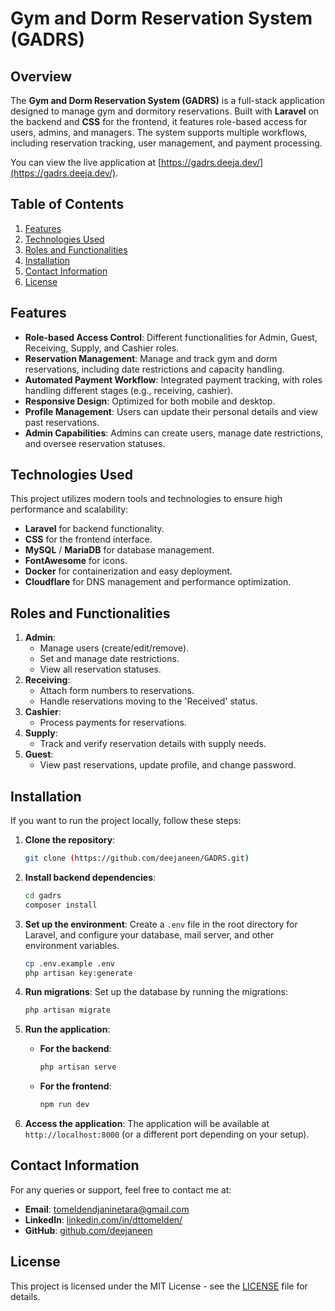 # Gym and Dorm Reservation System (GADRS)

## Overview
The **Gym and Dorm Reservation System (GADRS)** is a full-stack application designed to manage gym and dormitory reservations. Built with **Laravel** on the backend and **CSS** for the frontend, it features role-based access for users, admins, and managers. The system supports multiple workflows, including reservation tracking, user management, and payment processing.

You can view the live application at [https://gadrs.deeja.dev/](https://gadrs.deeja.dev/).

## Table of Contents
1. [Features](#features)
2. [Technologies Used](#technologies-used)
3. [Roles and Functionalities](#roles-and-functionalities)
4. [Installation](#installation)
5. [Contact Information](#contact-information)
6. [License](#license)

## Features
- **Role-based Access Control**: Different functionalities for Admin, Guest, Receiving, Supply, and Cashier roles.
- **Reservation Management**: Manage and track gym and dorm reservations, including date restrictions and capacity handling.
- **Automated Payment Workflow**: Integrated payment tracking, with roles handling different stages (e.g., receiving, cashier).
- **Responsive Design**: Optimized for both mobile and desktop.
- **Profile Management**: Users can update their personal details and view past reservations.
- **Admin Capabilities**: Admins can create users, manage date restrictions, and oversee reservation statuses.

## Technologies Used
This project utilizes modern tools and technologies to ensure high performance and scalability:
- **Laravel** for backend functionality.
- **CSS** for the frontend interface.
- **MySQL** / **MariaDB** for database management.
- **FontAwesome** for icons.
- **Docker** for containerization and easy deployment.
- **Cloudflare** for DNS management and performance optimization.

## Roles and Functionalities
1. **Admin**:
   - Manage users (create/edit/remove).
   - Set and manage date restrictions.
   - View all reservation statuses.
2. **Receiving**:
   - Attach form numbers to reservations.
   - Handle reservations moving to the 'Received' status.
3. **Cashier**:
   - Process payments for reservations.
4. **Supply**:
   - Track and verify reservation details with supply needs.
5. **Guest**:
   - View past reservations, update profile, and change password.

## Installation
If you want to run the project locally, follow these steps:

1. **Clone the repository**:
    ```bash
    git clone (https://github.com/deejaneen/GADRS.git)
    ```

2. **Install backend dependencies**:
    ```bash
    cd gadrs
    composer install
    ```

3. **Set up the environment**:
    Create a `.env` file in the root directory for Laravel, and configure your database, mail server, and other environment variables.
    ```bash
    cp .env.example .env
    php artisan key:generate
    ```

4. **Run migrations**:
    Set up the database by running the migrations:
    ```bash
    php artisan migrate
    ```

5. **Run the application**:
   - **For the backend**:
     ```bash
     php artisan serve
     ```
   - **For the frontend**:
     ```bash
     npm run dev
     ```

7. **Access the application**:
   The application will be available at `http://localhost:8000` (or a different port depending on your setup).

## Contact Information
For any queries or support, feel free to contact me at:
- **Email**: [tomeldendjaninetara@gmail.com](mailto:tomeldendjaninetara@gmail.com)
- **LinkedIn**: [linkedin.com/in/dttomelden/](https://www.linkedin.com/in/dttomelden/)
- **GitHub**: [github.com/deejaneen](https://github.com/deejaneen)

## License
This project is licensed under the MIT License - see the [LICENSE](LICENSE) file for details.
